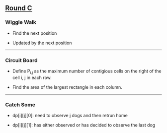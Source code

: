 ## [Round C](https://codingcompetitions.withgoogle.com/kickstart/round/0000000000050ff2)

### Wiggle Walk
- Find the next position

- Updated by the next position

---

### Circuit Board
- Define P<sub>i,j</sub> as the maximum number of contigious cells on the right of the cell i, j in each row.
   
- Find the area of the largest rectangle in each column.

---

### Catch Some

- dp[i][j][0]: need to observe j dogs and then retrun home

- dp[i][j][1]: has either observed or has decided to observe the last dog
